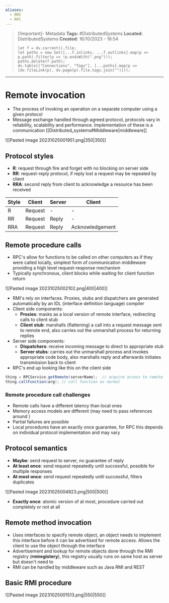 ```yaml
---
aliases:
  - RMI
  - RPC
---
```


> [!important]- Metadata
> **Tags:** #DistributedSystems 
> **Located:** DistributedSystems
> **Created:** 16/10/2023 - 18:54
> ```dataviewjs
> let f = dv.current().file;
> let paths = new Set([...f.inlinks, ...f.outlinks].map(p => p.path).filter(p => !p.endsWith(".png")));
> paths.delete(f.path);
> dv.table(["Connections", "Tags"], [...paths].map(p => [dv.fileLink(p), dv.page(p).file.tags.join("")]));
> ```

___
# Remote invocation
- The process of invoking an operation on a separate computer using a given protocol
- Message exchange handled through agreed protocol, protocols vary in reliability, scalability and performance. Implementation of these is a communication [[Distributed_systems#Middleware|middleware]]

![[Pasted image 20231025001951.png|350|350]]

## Protocol styles
- **R**: request through fire and forget with no blocking on server side 
- **RR**: request-reply protocol, if reply lost a request may be repeated by client
- **RRA**: second reply from client to acknowledge a resource has been received 

| Style | Client  | Server | Client |
| ----- | ------- | ------ | ------ |
| R     | Request | -      | -      |
| RR    | Request | Reply  | -      |
| RRA      |Request         |Reply        |Acknowledgement        |

## Remote procedure calls
- RPC's allow for functions to be called on other computers as if they were called locally, simplest form of communication middleware providing a high level request-response mechanism
- Typically synchronous, client blocks while waiting for client function return 

![[Pasted image 20231025002102.png|400|400]]

- RMI's rely on interfaces. Proxies, stubs and dispatchers are generated automatically by an IDL (interface definition language) compiler 
- Client side components:
	- **Proxies**: masks as a local version of remote interface, redirecting calls to client stub 
	- **Client stub**: marshalls (flattening) a call into a request message sent to remote end, also carries out the unmarshall process for returning replies 
- Server side components:
	- **Dispatchers**: receive incoming message to direct to appropriate stub 
	- **Server stubs**: carries out the unmarshall process and invokes appropriate code body, also marshalls reply and afterwards initiates transmission back to client
- RPC's end up looking like this on the client side 
```java
thing = RPCService.getRemote(serverName);  // acquire access to remote entity 
thing.callFunction(arg); // call function as normal
```

### Remote procedure call challenges
- Remote calls have a different latency than local ones 
- Memory access models are different (may need to pass references around )
- Partial failures are possible
- Local procedures have an exactly once guarantee, for RPC this depends on individual protocol implementation and may vary

## Protocol semantics
- **Maybe**: send request to server, no guarantee of reply 
- **At least once**: send request repeatedly until successful, possible for multiple responses
- **At most once**: send request repeatedly until successful, filters duplicates 

![[Pasted image 20231025004923.png|500|500]]

- **Exactly once**: atomic version of at most, procedure carried out completely or not at all

## Remote method invocation
- Uses interfaces to specify remote object, an object needs to implement this interface before it can be advertised for remote access. Allows the client to use the object through the interface 
- Advertisement and lookup for remote objects done through the RMI registry (**rmiregistery**), this registry usually runs on same host as server but doesn't need to 
- RMI can be handled by middleware such as Java RMI and REST
## Basic RMI procedure

![[Pasted image 20231025001513.png|550|550]]

